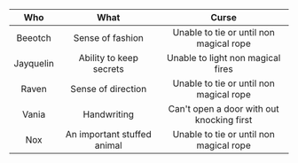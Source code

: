 |    Who    |            What             |                   Curse                   |
| :-------: | :-------------------------: | :---------------------------------------: |
|  Beeotch  |      Sense of fashion       |  Unable to tie or until non magical rope  |
| Jayquelin |   Ability to keep secrets   |     Unable to light non magical fires     |
|   Raven   |     Sense of direction      |  Unable to tie or until non magical rope  |
|   Vania   |         Handwriting         | Can't open a door with out knocking first |
|    Nox    | An important stuffed animal |  Unable to tie or until non magical rope  |
